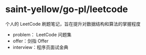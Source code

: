 # saint-yellow/go-pl/leetcode

个人的 LeetCode 刷题笔记，旨在提升对数据结构和算法的掌握程度

-   problem： LeetCode 问题集
-   offer：剑指 Offer
-   interview：程序员面试金典
